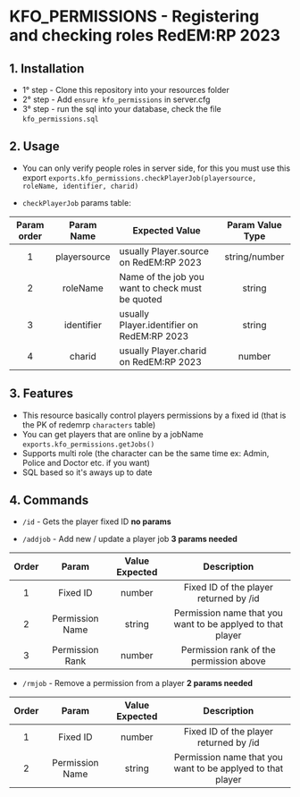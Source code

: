 # KFO_PERMISSIONS - Registering and checking roles RedEM:RP 2023

## 1. Installation
- 1° step - Clone this repository into your resources folder
- 2° step - Add ```ensure kfo_permissions``` in server.cfg
- 3° step - run the sql into your database, check the file ```kfo_permissions.sql```

## 2. Usage

- You can only verify people roles in server side, for this you must use this export ```exports.kfo_permissions.checkPlayerJob(playersource, roleName, identifier, charid)```

- ```checkPlayerJob``` params table:

| Param order 	|  Param Name  	| Expected Value                                   	| Param Value Type 	|
|:-----------:	|:------------:	|--------------------------------------------------	|:----------------:	|
|      1      	| playersource 	| usually Player.source on RedEM:RP 2023           	|   string/number  	|
|      2      	|   roleName   	| Name of the job you want to check must be quoted 	|      string      	|
|      3      	|  identifier  	| usually Player.identifier on RedEM:RP 2023       	|      string      	|
|      4      	|    charid    	| usually Player.charid on RedEM:RP 2023           	|      number      	|

## 3. Features
- This resource basically control players permissions by a fixed id (that is the PK of redemrp ```characters``` table)
- You can get players that are online by a jobName ```exports.kfo_permissions.getJobs()```
- Supports multi role (the character can be the same time ex: Admin, Police and Doctor etc. if you want)
- SQL based so it's aways up to date

## 4. Commands
- ```/id``` - Gets the player fixed ID **no params**

- ```/addjob``` - Add new / update a player job **3 params needed**

| Order 	|      Param      	| Value Expected 	|                         Description                        	|
|:-----:	|:---------------:	|:--------------:	|:----------------------------------------------------------:	|
|   1   	|     Fixed ID    	|     number     	|           Fixed ID of the player returned by /id           	|
|   2   	| Permission Name 	|     string     	| Permission name that you want to be applyed to that player 	|
|   3   	| Permission Rank 	|     number     	|           Permission rank of the permission above          	|

- ```/rmjob``` - Remove a permission from a player **2 params needed**

| Order 	|      Param      	| Value Expected 	|                         Description                        	|
|:-----:	|:---------------:	|:--------------:	|:----------------------------------------------------------:	|
|   1   	|     Fixed ID    	|     number     	|           Fixed ID of the player returned by /id           	|
|   2   	| Permission Name 	|     string     	| Permission name that you want to be applyed to that player 	|